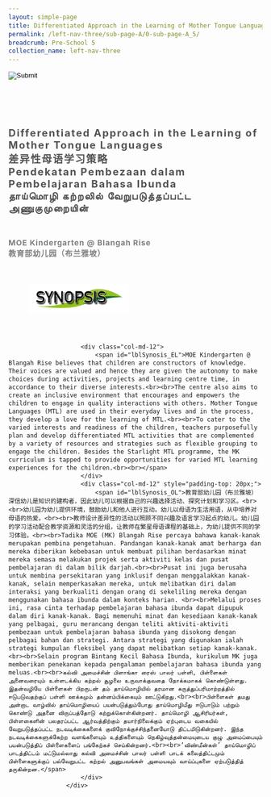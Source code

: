```yaml
---
layout: simple-page
title: Differentiated Approach in the Learning of Mother Tongue Languages
permalink: /left-nav-three/sub-page-A/0-sub-page-A_5/
breadcrumb: Pre-School 5 
collection_name: left-nav-three
---
```




<input type="image" name="btnBack" id="btnBack" onclick="goBack()" src="/images/btnBack.png" style="height:70px;">


<link href="/misc/bootstrap.min.css" rel="stylesheet" />
<link href="/misc/Site.css" rel="stylesheet" />
<style>
    .divSPMain {
        padding: 20px;
        padding-top: 20px;
        text-align: justify;
        border-radius: 20px;
    }
    .divSPInfo {
        padding-top: 1px;
    }
</style>

<script>
        function goBack() {
          window.history.back();
        }
        </script>
        
<div id="PanelSess">
    <div class="col-md-12" style="padding-top: 40px;">
                    <span id="lblTitle_EL" style="font-weight: bold; font-size: 20px; letter-spacing: 2px; color: #525252">Differentiated Approach in the Learning of Mother Tongue Languages<br>差异性母语学习策略 <br>Pendekatan Pembezaan dalam Pembelajaran Bahasa Ibunda<br>தாய்மொழி கற்றலில் வேறுபடுத்தப்பட்ட அணுகுமுறையின் </span>
                </div>
                <div class="col-md-12" style="padding-top: 30px;">
                    <b style="font-size: 17px; color: #525252; display: none;">SCHOOL / ORGANISATION</b><br />
                    <span id="lblOrg_EL" style="font-weight: bold; font-size: 15px; letter-spacing: 1px; color: #7f7f7f">MOE Kindergarten @ Blangah Rise<br>教育部幼儿园（布兰雅坡）</span>
                </div>
    <div class="row divSPMain">
        <h2 style="text-decoration: underline; padding-left: 20px;">
            <img src="/images/sessions/HderSynopsis.png" style="height: 60px;width:199px;" /></h2>
        <div class="col-md-2">
        </div>
    </div>
    <div class="col-md-2">
    </div>
<div class="divSPInfo col-md-10">

                        <div class="col-md-12">
                            <span id="lblSynosis_EL">MOE Kindergarten @ Blangah Rise believes that children are constructors of knowledge. Their voices are valued and hence they are given the autonomy to make choices during activities, projects and learning centre time, in accordance to their diverse interests.<br><br>The centre also aims to create an inclusive environment that encourages and empowers the children to engage in quality interactions with others. Mother Tongue Languages (MTL) are used in their everyday lives and in the process, they develop a love for the learning of MTL.<br><br>To cater to the varied interests and readiness of the children, teachers purposefully plan and develop differentiated MTL activities that are complemented by a variety of resources and strategies such as flexible grouping to engage the children. Besides the Starlight MTL programme, the MK curriculum is tapped to provide opportunities for varied MTL learning experiences for the children.<br><br></span>
                        </div>
                        <div class="col-md-12" style="padding-top: 20px;">
                            <span id="lblSynosis_OL">教育部幼儿园（布兰雅坡）深信幼儿是知识的建构者，因此幼儿可以根据自己的兴趣选择活动、探究计划和学习区。<br><br>幼儿园为幼儿提供环境，鼓励幼儿和他人进行互动。幼儿以母语为生活用语，从中培养对母语的热爱。<br><br>教师设计差异性的活动以照顾不同兴趣及语言学习起点的幼儿。幼儿园的学习活动配合教学资源和灵活的分组，让教师在繁星母语课程的基础上，为幼儿提供不同的学习体验。<br><br>Tadika MOE (MK) Blangah Rise percaya bahawa kanak-kanak merupakan pembina pengetahuan. Pandangan kanak-kanak amat berharga dan mereka diberikan kebebasan untuk membuat pilihan berdasarkan minat mereka semasa melakukan projek serta aktiviti kelas dan pusat pembelajaran di dalam bilik darjah.<br><br>Pusat ini juga berusaha untuk membina persekitaran yang inklusif dengan menggalakkan kanak-kanak, selain memperkasakan mereka, untuk melibatkan diri dalam interaksi yang berkualiti dengan orang di sekeliling mereka dengan menggunakan bahasa ibunda dalam konteks harian. <br><br>Melalui proses ini, rasa cinta terhadap pembelajaran bahasa ibunda dapat dipupuk dalam diri kanak-kanak. Bagi memenuhi minat dan kesediaan kanak-kanak yang pelbagai, guru merancang dengan teliti aktiviti-aktiviti pembezaan untuk pembelajaran bahasa ibunda yang disokong dengan pelbagai bahan dan strategi. Antara strategi yang digunakan ialah strategi kumpulan fleksibel yang dapat melibatkan setiap kanak-kanak.<br><br>Selain program Bintang Kecil Bahasa Ibunda, kurikulum MK juga memberikan penekanan kepada pengalaman pembelajaran bahasa ibunda yang meluas.<br><br>கல்வி அமைச்சின் பிளாங்கா ரைஸ் பாலர் பள்ளி, பிள்ளைகள் அனைவரையும் உள்ளடக்கிய கற்றல் சூழலை உருவாக்குவதை நோக்கமாகக் கொண்டுள்ளது. இதன்வழியே பிள்ளைகள் பிறருடன் தம் தாய்மொழியில் தரமான கருத்துப்பரிமாற்றத்தில் ஈடுபடுவதற்குப் பள்ளி ஊக்கமும் தன்னம்பிக்கையும் ஊட்டுகிறது.<br><br>பிள்ளைகள் தமது அன்றாட வாழ்வில் தாய்மொழியைப் பயன்படுத்தும்போது தாய்மொழிமீது ஈடுபாடும் பற்றும் கொண்டு அதனை விருப்பத்தோடு கற்றுக்கொள்கின்றனர். தாய்மொழி ஆசிரியர்கள், பிள்ளகைளின் பலதரப்பட்ட ஆர்வத்திற்கும் தயார்நிலைக்கும் ஏற்புடைய வகையில் வேறுபடுத்தப்பட்ட நடவடிக்கைகளைக் குவிநோக்குச்சிந்தனையோடு திட்டமிடுகின்றனர். இந்த நடவடிக்கைகளுக்கேற்ற வளங்களையும் உத்திகளையும் நெகிழ்வுத்தன்மையுடைய குழு அமைப்பையும் பயன்படுத்திப் பிள்ளைகளைப் பங்கேற்கச் செய்கின்றனர்.<br><br>‘விண்மீன்கள்’ தாய்மொழிப் பாடத்திட்டம் மட்டுமல்லாது கல்வி அமைச்சின் பாலர் பள்ளி பாடக் கலைத்திட்டமும் பிள்ளைகளுக்குப் பல்வேறுபட்ட கற்றல் அனுபவங்கள் அமையவும் வாய்ப்புகளை ஏற்படுத்தித் தருகின்றன.</span>
                        </div>
                    </div>

</div>
